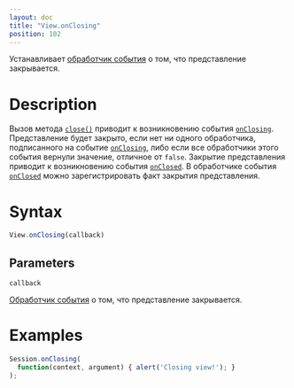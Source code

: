 ```yaml
---
layout: doc
title: "View.onClosing"
position: 102
---
```


Устанавливает [обработчик события](../../Script/) о том, что представление закрывается.

# Description

Вызов метода [`close()`](../View.close/) приводит к возникновению события [`onClosing`](../View.onClosing/).
Представление будет закрыто, если нет ни одного обработчика, подписанного на событие [`onClosing`](../View.onClosing/),
либо если все обработчики этого события вернули значение, отличное от `false`. Закрытие представления
приводит к возникновению события [`onClosed`](../View.onClosed/). В обработчике события [`onClosed`](../View.onClosed/)
можно зарегистрировать факт закрытия представления.

# Syntax

```js
View.onClosing(callback)
```

## Parameters

`callback`

[Обработчик события](../../Script/) о том, что представление закрывается.

# Examples

```js
Session.onClosing(
  function(context, argument) { alert('Closing view!'); }
);
```
